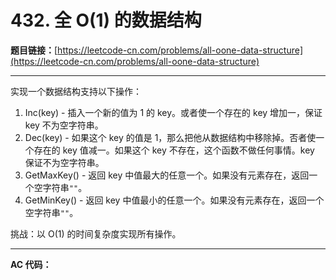 # 432. 全 O(1) 的数据结构

**题目链接：**[https://leetcode-cn.com/problems/all-oone-data-structure](https://leetcode-cn.com/problems/all-oone-data-structure)

---

<div class="content__1Y2H">
 <div class="notranslate">
  <p>实现一个数据结构支持以下操作：</p> 
  <ol> 
   <li>Inc(key) - 插入一个新的值为 1 的 key。或者使一个存在的 key 增加一，保证 key 不为空字符串。</li> 
   <li>Dec(key) - 如果这个 key 的值是 1，那么把他从数据结构中移除掉。否者使一个存在的 key 值减一。如果这个 key 不存在，这个函数不做任何事情。key 保证不为空字符串。</li> 
   <li>GetMaxKey() - 返回 key 中值最大的任意一个。如果没有元素存在，返回一个空字符串<code>""</code>。</li> 
   <li>GetMinKey() - 返回 key 中值最小的任意一个。如果没有元素存在，返回一个空字符串<code>""</code>。</li> 
  </ol> 
  <p>挑战：以 O(1) 的时间复杂度实现所有操作。</p> 
 </div>
</div>

---

**AC 代码：**

```java

```